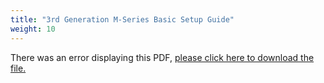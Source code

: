 ```yaml
---
title: "3rd Generation M-Series Basic Setup Guide"
weight: 10
---
```


<object data="https://www.truenas.com/docs/files/MSeriesBSG3.3.pdf" type="application/pdf" width="95%" height="1000">
  There was an error displaying this PDF, <a href="https://www.truenas.com/docs/files/MSeriesBSG3.3.pdf">please click here to download the file.</a>
</object>
